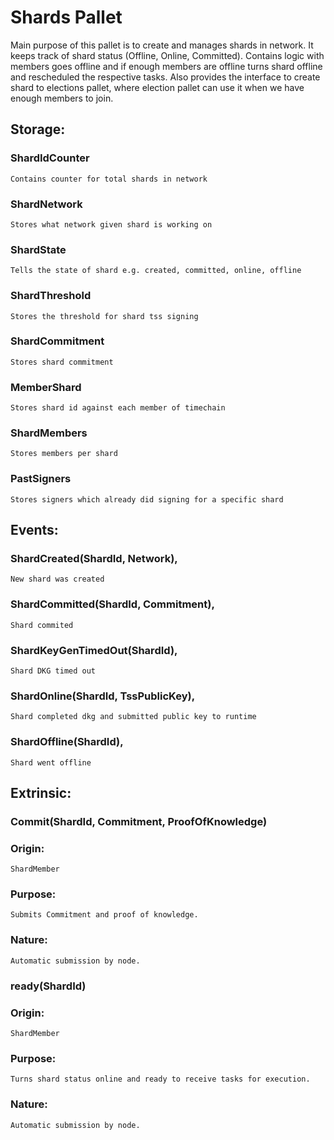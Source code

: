 # Shards Pallet

Main purpose of this pallet is to create and manages shards in network. It keeps track of shard status (Offline, Online, Committed). 
Contains logic with members goes offline and if enough members are offline turns shard offline and rescheduled the respective tasks.
Also provides the interface to create shard to elections pallet, where election pallet can use it when we have enough members to join.

## Storage:
### ShardIdCounter
`Contains counter for total shards in network`
    
### ShardNetwork
`Stores what network given shard is working on`
    
### ShardState
`Tells the state of shard e.g. created, committed, online, offline`

### ShardThreshold
`Stores the threshold for shard tss signing`

### ShardCommitment
`Stores shard commitment`
    
### MemberShard
`Stores shard id against each member of timechain`
    
### ShardMembers
`Stores members per shard`
    
### PastSigners
`Stores signers which already did signing for a specific shard`
    
## Events:
### ShardCreated(ShardId, Network),
`New shard was created`

### ShardCommitted(ShardId, Commitment),
`Shard commited`

### ShardKeyGenTimedOut(ShardId),
`Shard DKG timed out`

### ShardOnline(ShardId, TssPublicKey),
`Shard completed dkg and submitted public key to runtime`

### ShardOffline(ShardId),
`Shard went offline`

## Extrinsic:
### Commit(ShardId, Commitment, ProofOfKnowledge)
### Origin:
`ShardMember`
### Purpose:
`Submits Commitment and proof of knowledge.`
### Nature:
`Automatic submission by node.`
    
### ready(ShardId) 
### Origin:
`ShardMember`
### Purpose:
`Turns shard status online and ready to receive tasks for execution.`
### Nature:
`Automatic submission by node.`
